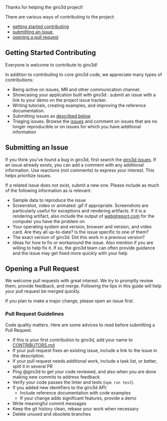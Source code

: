 Thanks for helping the giro3d project!

There are various ways of contributing to the project:

* [getting started contributing](#getting-started-contributing)
* [submitting an issue](#submitting-an-issue),
* [opening a pull request](#opening-a-pull-request)

## Getting Started Contributing

Everyone is welcome to contribute to giro3d!

In addition to contributing to core giro3d code, we appreciate many types of contributions:

* Being active on issues, MR and other communication channel.
* Showcasing your application built with giro3d : submit an issue with a link to your demo on the project issue tracker.
* Writing tutorials, creating examples, and improving the reference documentation.
* Submitting issues as [described below](#submitting-an-issue)
* Triaging issues. Browse the [issues](https://gitlab.com/giro3d/giro3d/-/issues) and comment on issues that are no longer reproducible or on issues for which you have additional information

## Submitting an Issue

If you think you've found a bug in giro3d, first search the [giro3d issues](https://gitlab.com/giro3d/giro3d/-/issues). If an issue already exists, you can add a comment with any additional information. Use reactions (not comments) to express your interest. This helps prioritize issues.

If a related issue does not exist, submit a new one. Please include as much of the following information as is relevant:
* Sample data to reproduce the issue
* Screenshot, video or animated .gif if appropriate. Screenshots are particularly useful for exceptions and rendering artifacts. If it is a rendering artifact, also include the output of [webglreport.com](http://webglreport.com/) for the computer you have the problem on
* Your operating system and version, browser and version, and video card.  Are they all up-to-date? Is the issue specific to one of them?
* The exact version of giro3d. Did this work in a previous version?
* Ideas for how to fix or workaround the issue. Also mention if you are willing to help fix it. If so, the giro3d team can often provide guidance and the issue may get fixed more quickly with your help


## Opening a Pull Request

We welcome pull requests with great interest. We try to promptly review them, provide feedback, and merge. Following the tips in this guide will help your pull request be merged quickly.

If you plan to make a major change, please open an issue first.

### Pull Request Guidelines

Code quality matters. Here are some advices to read before submitting a Pull Request.

* If this is your first contribution to giro3d, add your name to [CONTRIBUTORS.md](CONTRIBUTORS.md)
* If your pull request fixes an existing issue, include a link to the issue in the description.
* If your pull request needs additional work, include a task list, or better, split it in several PR
* Ping @giro3d to get your code reviewed, and also when you are done making new commits to address feedback
* Verify your code passes the linter and tests (`npm run test`).
* If you added new identifiers to the giro3d API:
   * Include reference documentation with code examples
   * If your change adds significant features, provide a demo
* Write meaningful commit messages
* Keep the git history clean, rebase your work when necessary
* Delete unused and obsolete branches
